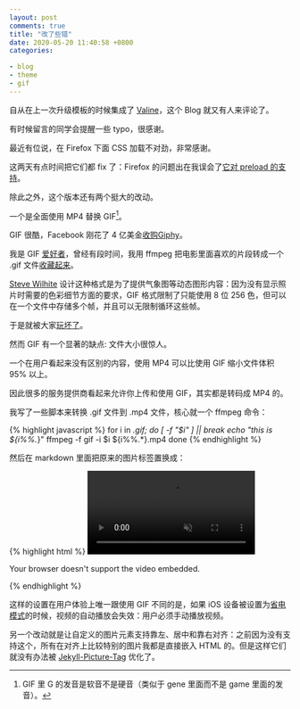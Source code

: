 ```yaml
---
layout: post
comments: true
title: "改了些错"
date: 2020-05-20 11:40:58 +0800
categories:

- blog
- theme
- gif
---
```


自从在上一次升级模板的时候集成了 [Valine](https://valine.js.org/)，这个 Blog 就又有人来评论了。

有时候留言的同学会提醒一些 typo，很感谢。

最近有位说，在 Firefox 下面 CSS 加载不对劲，非常感谢。

这两天有点时间把它们都 fix 了：Firefox 的问题出在我误会了[它对 preload 的支持](https://developer.mozilla.org/en-US/docs/Web/HTML/Preloading_content)。

除此之外，这个版本还有两个挺大的改动。

一个是全面使用 MP4 替换 GIF[^1]。

GIF 很酷，Facebook 刚花了 4 亿美金[收购Giphy](https://www.theverge.com/interface/2020/5/19/21262451/facebook-giphy-acquisition-gif-instagram-whatsapp)。

我是 GIF [爱好者](https://lenciel.com/2014/02/3d-gifs/)，曾经有段时间，我用 ffmpeg 把电影里面喜欢的片段转成一个 .gif 文件[收藏起来](https://lenciel.com/categories/fu-guang-lue-ying/)。

[Steve Wilhite](https://en.wikipedia.org/wiki/Steve_Wilhite) 设计这种格式是为了提供气象图等动态图形内容：因为没有显示照片时需要的色彩细节方面的要求，GIF 格式限制了只能使用 8 位 256 色，但可以在一个文件中存储多个帧，并且可以无限制循环这些帧。

于是就被大家[玩坏了](https://www.wired.com/2017/05/gif-turns-30-ancient-format-changed-internet/)。

然而 GIF 有一个显著的缺点: 文件大小很惊人。

一个在用户看起来没有区别的内容，使用 MP4 可以比使用 GIF 缩小文件体积 95% 以上。

因此很多的服务提供商看起来允许你上传和使用 GIF，其实都是转码成 MP4 的。

我写了一些脚本来转换 .gif 文件到 .mp4 文件，核心就一个 ffmpeg 命令：

{% highlight javascript %}
for i in *.gif; do
    [ -f "$i" ] || break
        echo "this is ${i%%.*}"
        ffmpeg -f gif -i $i ${i%%.*}.mp4
done
{% endhighlight %}

然后在 markdown 里面把原来的图片标签置换成：

{% highlight html %}
<video playsInline autoplay loop muted>
    <source src="sample.mp4" type="video/mp4">
    <p>Your browser doesn't support the video embedded.</p>
</video>
{% endhighlight %}

这样的设置在用户体验上唯一跟使用 GIF 不同的是，如果  iOS 设备被设置为[省电模式](https://support.apple.com/en-us/HT205234)的时候，视频的自动播放会失效：用户必须手动播放视频。

另一个改动就是让自定义的图片元素支持靠左、居中和靠右对齐：之前因为没有支持这个，所有在对齐上比较特别的图片我都是直接嵌入 HTML 的。但是这样它们就没有办法被 [Jekyll-Picture-Tag](https://rbuchberger.github.io/jekyll_picture_tag/) 优化了。

[^1]: GIF 里 G 的发音是软音不是硬音（类似于 gene 里面而不是 game 里面的发音）。
